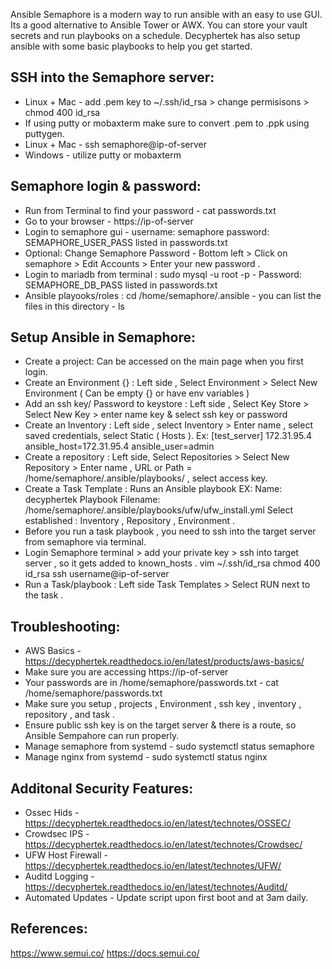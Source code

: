Ansible Semaphore is a modern way to run ansible with an easy to use GUI. Its a good alternative to Ansible Tower
or AWX. You can store your vault secrets and run playbooks on a schedule. Decyphertek has also setup ansible with 
some basic playbooks to help you get started. 

SSH into the Semaphore server:
------------------------------

* Linux + Mac - add .pem key to ~/.ssh/id_rsa > change permisisons > chmod 400 id_rsa
* If using putty or mobaxterm make sure to convert .pem to .ppk using puttygen.
* Linux + Mac - ssh semaphore@ip-of-server
* Windows - utilize putty or mobaxterm

Semaphore login & password:
------------------------------

* Run from Terminal to find your password - cat passwords.txt
* Go to your browser - https://ip-of-server
* Login to semaphore gui - username: semaphore password: SEMAPHORE_USER_PASS listed in passwords.txt
* Optional: Change Semaphore Password - Bottom left > Click on semaphore > Edit Accounts > Enter your new password . 
* Login to mariadb from terminal : sudo mysql -u root -p  - Password: SEMAPHORE_DB_PASS listed in passwords.txt
* Ansible playooks/roles : cd /home/semaphore/.ansible - you can list the files in this directory - ls 

Setup Ansible in Semaphore: 
---------------------------

* Create a project:  Can be accessed on the main page when you first login.
* Create an Environment {} : Left side , Select Environment > Select New Environment ( Can be empty {} or have env variables )
* Add an ssh key/ Password to keystore : Left side , Select Key Store > Select New Key > enter name key & select ssh key or password
* Create an Inventory : Left side , select Inventory > Enter name , select saved credentials, select Static ( Hosts ).
    Ex:
    [test_server]
    172.31.95.4 ansible_host=172.31.95.4 ansible_user=admin
* Create a repository : Left side, Select Repositories > Select New Repository > Enter name , URL or Path = /home/semaphore/.ansible/playbooks/ , select access key.
* Create a Task Template : Runs an Ansible playbook
    EX:
    Name: decyphertek
    Playbook Filename: /home/semaphore/.ansible/playbooks/ufw/ufw_install.yml
Select established : Inventory , Repository , Environment . 
* Before you run a task playbook , you need to ssh into the target server from semaphore via terminal. 
* Login Semaphore terminal > add your private key > ssh into target server , so it gets added to known_hosts . 
    vim ~/.ssh/id_rsa 
    chmod 400 id_rsa 
    ssh username@ip-of-server
* Run a Task/playbook : Left side Task Templates > Select RUN next to the task . 

Troubleshooting:
-----------------

* AWS Basics - https://decyphertek.readthedocs.io/en/latest/products/aws-basics/
* Make sure you are accessing https://ip-of-server
* Your passwords are in /home/semaphore/passwords.txt - cat /home/semaphore/passwords.txt
* Make sure you setup , projects , Environment , ssh key , inventory , repository , and task . 
* Ensure public ssh key is on the target server & there is a route, so Ansible Sempahore can run properly.
* Manage semaphore from systemd - sudo systemctl status semaphore
* Manage nginx from systemd - sudo systemctl status nginx

Additonal Security Features:
----------------------------

* Ossec Hids - https://decyphertek.readthedocs.io/en/latest/technotes/OSSEC/
* Crowdsec IPS - https://decyphertek.readthedocs.io/en/latest/technotes/Crowdsec/
* UFW Host Firewall - https://decyphertek.readthedocs.io/en/latest/technotes/UFW/
* Auditd Logging - https://decyphertek.readthedocs.io/en/latest/technotes/Auditd/
* Automated Updates - Update script upon first boot and at 3am daily.

References:
------------

https://www.semui.co/
https://docs.semui.co/